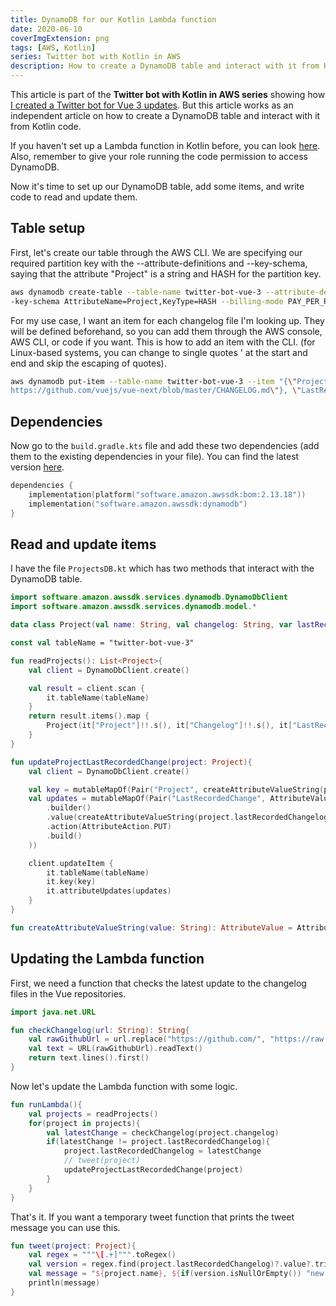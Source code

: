 ```yaml
---
title: DynamoDB for our Kotlin Lambda function
date: 2020-06-10
coverImgExtension: png
tags: [AWS, Kotlin]
series: Twitter bot with Kotlin in AWS
description: How to create a DynamoDB table and interact with it from Kotlin code.
---
```


This article is part of the **Twitter bot with Kotlin in AWS series** showing how [I created a Twitter bot for Vue 3 updates](/dev-blog/twitter-bot-vue-3-updates.html). But this article works as an independent article on how to create a DynamoDB table and interact with it from Kotlin code.

If you haven't set up a Lambda function in Kotlin before, you can look [here](/dev-blog/creating-an-aws-lambda-kotlin-function.html). Also, remember to give your role running the code permission to access DynamoDB.

Now it's time to set up our DynamoDB table, add some items, and write code to read and update them.

## Table setup

First, let's create our table through the AWS CLI. We are specifying our required partition key with the --attribute-definitions and --key-schema, saying that the attribute "Project" is a string and HASH for the partition key.

```bash
aws dynamodb create-table --table-name twitter-bot-vue-3 --attribute-definitions AttributeName=Project,AttributeType=S -
-key-schema AttributeName=Project,KeyType=HASH --billing-mode PAY_PER_REQUEST
```

For my use case, I want an item for each changelog file I'm looking up. They will be defined beforehand, so you can add them through the AWS console, AWS CLI, or code if you want. This is how to add an item with the CLI. (for Linux-based systems, you can change to single quotes ' at the start and end and skip the escaping of quotes).

```bash
aws dynamodb put-item --table-name twitter-bot-vue-3 --item "{\"Project\": {\"S\": \"Vue 3\"}, \"Changelog\": {\"S\": \"
https://github.com/vuejs/vue-next/blob/master/CHANGELOG.md\"}, \"LastRecordedChange\": {\"S\": \"\"}}"
```

## Dependencies

Now go to the `build.gradle.kts` file and add these two dependencies (add them to the existing dependencies in your file). You can find the latest version [here](https://sdk.amazonaws.com/java/api/latest/).

```kotlin
dependencies {
    implementation(platform("software.amazon.awssdk:bom:2.13.18"))
    implementation("software.amazon.awssdk:dynamodb")
}
```

## Read and update items

I have the file `ProjectsDB.kt` which has two methods that interact with the DynamoDB table.

```kotlin
import software.amazon.awssdk.services.dynamodb.DynamoDbClient
import software.amazon.awssdk.services.dynamodb.model.*

data class Project(val name: String, val changelog: String, var lastRecordedChangelog: String)

const val tableName = "twitter-bot-vue-3"

fun readProjects(): List<Project>{
    val client = DynamoDbClient.create()

    val result = client.scan {
        it.tableName(tableName)
    }
    return result.items().map {
        Project(it["Project"]!!.s(), it["Changelog"]!!.s(), it["LastRecordedChange"]!!.s())
    }
}

fun updateProjectLastRecordedChange(project: Project){
    val client = DynamoDbClient.create()

    val key = mutableMapOf(Pair("Project", createAttributeValueString(project.name)))
    val updates = mutableMapOf(Pair("LastRecordedChange", AttributeValueUpdate
        .builder()
        .value(createAttributeValueString(project.lastRecordedChangelog))
        .action(AttributeAction.PUT)
        .build()
    ))

    client.updateItem {
        it.tableName(tableName)
        it.key(key)
        it.attributeUpdates(updates)
    }
}

fun createAttributeValueString(value: String): AttributeValue = AttributeValue.builder().s(value).build()
```

## Updating the Lambda function

First, we need a function that checks the latest update to the changelog files in the Vue repositories.

```kotlin
import java.net.URL

fun checkChangelog(url: String): String{
    val rawGithubUrl = url.replace("https://github.com/", "https://raw.githubusercontent.com/").replace("blob/", "")
    val text = URL(rawGithubUrl).readText()
    return text.lines().first()
}
```

Now let's update the Lambda function with some logic.

```kotlin
fun runLambda(){
    val projects = readProjects()
    for(project in projects){
        val latestChange = checkChangelog(project.changelog)
        if(latestChange != project.lastRecordedChangelog){
            project.lastRecordedChangelog = latestChange
            // tweet(project)
            updateProjectLastRecordedChange(project)
        }
    }
}
```

That's it. If you want a temporary tweet function that prints the tweet message you can use this.

```kotlin
fun tweet(project: Project){
    val regex = """\[.+]""".toRegex()
    val version = regex.find(project.lastRecordedChangelog)?.value?.trim('[', ']')
    val message = "${project.name}, ${if(version.isNullOrEmpty()) "new version" else version} is out! (${project.changelog}) #VueJS"
    println(message)
}
```
